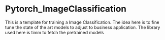 # Pytorch_ImageClassification
This is a template for training a Image Classification. The idea here is to fine tune the state of the art models to adjust to business application.
The library used here is timm to fetch the pretrained models

